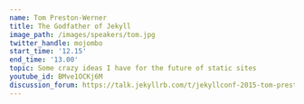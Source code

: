 ```yaml
---
name: Tom Preston-Werner
title: The Godfather of Jekyll
image_path: /images/speakers/tom.jpg
twitter_handle: mojombo
start_time: '12.15'
end_time: '13.00'
topic: Some crazy ideas I have for the future of static sites
youtube_id: BMve1OCKj6M
discussion_forum: https://talk.jekyllrb.com/t/jekyllconf-2015-tom-preston-werner-some-crazy-ideas-i-have-for-the-future-of-static-sites-post-talk-discussion/400
---
```

